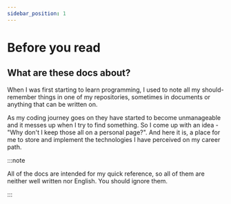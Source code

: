 ```yaml
---
sidebar_position: 1
---
```


# Before you read

## What are these docs about?

When I was first starting to learn programming, I used to note all my should-remember things in one of my repositories, sometimes in documents or anything that can be written on.

As my coding journey goes on they have started to become unmanageable and it messes up when I try to find something. So I come up with an idea - "Why don't I keep those all on a personal page?". And here it is, a place for me to store and implement the technologies I have perceived on my career path.

:::note

All of the docs are intended for my quick reference, so all of them are neither well written nor English. You should ignore them.

:::
